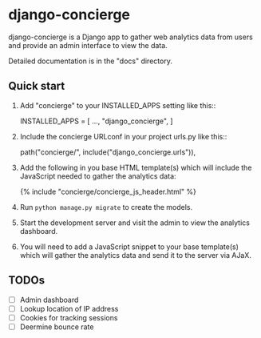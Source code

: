 # django-concierge

django-concierge is a Django app to gather web analytics data from users
and provide an admin interface to view the data.

Detailed documentation is in the "docs" directory.

## Quick start

1. Add "concierge" to your INSTALLED_APPS setting like this::

    INSTALLED_APPS = [
        ...,
        "django_concierge",
    ]

2. Include the concierge URLconf in your project urls.py like this::

    path("concierge/", include("django_concierge.urls")),

3. Add the following in you base HTML template(s) which will include the JavaScript
    needed to gather the analytics data:

    {% include "concierge/concierge_js_header.html" %}

4. Run `python manage.py migrate` to create the models.

5. Start the development server and visit the admin to view the analytics dashboard.

6. You will need to add a JavaScript snippet to your base template(s) which will gather
    the analytics data and send it to the server via AJaX.

## TODOs

- [ ] Admin dashboard
- [ ] Lookup location of IP address
- [ ] Cookies for tracking sessions
- [ ] Deermine bounce rate